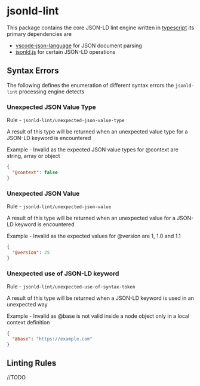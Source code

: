 # jsonld-lint

This package contains the core JSON-LD lint engine written in [typescript](https://www.typescriptlang.org/) its primary dependencies are

- [vscode-json-language](https://github.com/Microsoft/vscode-json-languageservice) for JSON document parsing
- [jsonld.js](https://github.com/digitalbazaar/jsonld.js/blob/master/lib/jsonld.js) for certain JSON-LD operations

## Syntax Errors

The following defines the enumeration of different syntax errors the `jsonld-lint` processing engine detects

### Unexpected JSON Value Type

Rule - `jsonld-lint/unexpected-json-value-type`

A result of this type will be returned when an unexpected value type for a JSON-LD keyword is encountered

Example - Invalid as the expected JSON value types for @context are string, array or object

```json
{
  "@context": false
}
```

### Unexpected JSON Value

Rule - `jsonld-lint/unexpected-json-value`

A result of this type will be returned when an unexpected value for a JSON-LD keyword is encountered

Example - Invalid as the expected values for @version are 1, 1.0 and 1.1

```json
{
  "@version": 25
}
```

### Unexpected use of JSON-LD keyword

Rule - `jsonld-lint/unexpected-use-of-syntax-token`

A result of this type will be returned when a JSON-LD keyword is used in an unexpected way

Example - Invalid as @base is not valid inside a node object only in a local context definition

```json
{
  "@base": "https://example.com"
}
```

## Linting Rules

//TODO
